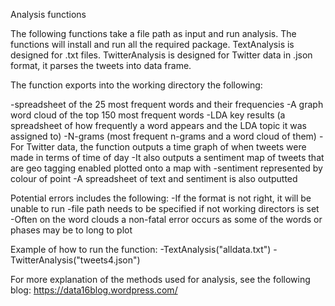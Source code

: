 Analysis functions

The following functions take a file path as input and run analysis.
The functions will install and run all the required package.
TextAnalysis is designed for .txt files.
TwitterAnalysis is designed for Twitter data in .json format, it parses the tweets into data frame.  

The function exports into the working directory the following:

-spreadsheet of the 25 most frequent words and their frequencies
-A graph word cloud of the top 150 most frequent words
-LDA key results (a spreadsheet of how frequently a word appears and the LDA topic it was assigned to)
-N-grams (most frequent n-grams and a word cloud of them)
-For Twitter data, the function outputs a time graph of when tweets were made in terms of time of day
-It also outputs a sentiment map of tweets that are geo tagging enabled plotted onto a map with 
-sentiment represented by colour of point
-A spreadsheet of text and sentiment is also outputted 

Potential errors includes the following:
-If the format is not right, it will be unable to run
-file path needs to be specified if not working directors is set
-Often on the word clouds a non-fatal error occurs as some of the words or phases may be to long to plot

Example of how to run the function:
-TextAnalysis("alldata.txt")
-TwitterAnalysis("tweets4.json")

For more explanation of the methods used for analysis, see the following blog: https://data16blog.wordpress.com/
